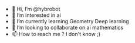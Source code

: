 - 👋 Hi, I’m @hybrobot
- 👀 I’m interested in ai
- 🌱 I’m currently learning Geometry Deep learning
- 💞️ I’m looking to collaborate on ai mathematics
- 📫 How to reach me ? I don't know ;)

<!---
hybrobot/hybrobot is a ✨ special ✨ repository because its `README.md` (this file) appears on your GitHub profile.
You can click the Preview link to take a look at your changes.
--->
